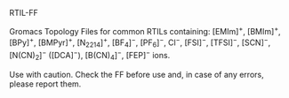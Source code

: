 RTIL-FF

Gromacs Topology Files for common RTILs containing: [EMIm]<sup>+</sup>, [BMIm]<sup>+</sup>, [BPy]<sup>+</sup>, [BMPyr]<sup>+</sup>, [N<sub>2214</sub>]<sup>+</sup>, [BF<sub>4</sub>]<sup>&minus;</sup>, [PF<sub>6</sub>]<sup>&minus;</sup>, Cl<sup>&minus;</sup>, [FSI]<sup>&minus;</sup>, [TFSI]<sup>&minus;</sup>, [SCN]<sup>&minus;</sup>, [N(CN)<sub>2</sub>]<sup>&minus;</sup> ([DCA]<sup>&minus;</sup>), [B(CN)<sub>4</sub>]<sup>&minus;</sup>, [FEP]<sup>&minus;</sup> ions.

Use with caution. Check the FF before use and, in case of any errors, please report them.
